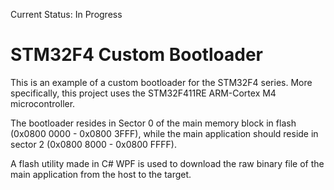 Current Status: In Progress

# STM32F4 Custom Bootloader
This is an example of a custom bootloader for the STM32F4 series. More specifically, this project uses the STM32F411RE ARM-Cortex M4 microcontroller. 

The bootloader resides in Sector 0 of the main memory block in flash (0x0800 0000 - 0x0800 3FFF), while the main application should reside in sector 2 (0x0800 8000 - 0x0800 FFFF).

A flash utility made in C# WPF is used to download the raw binary file of the main application from the host to the target.
